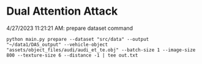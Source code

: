 # Dual Attention Attack
4/27/2023 11:21:21 AM: prepare dataset command
```
python main.py prepare --dataset "src/data" --output "~/data1/DAS_output" --vehicle-object "assets/object_files/audi/audi_et_te.obj" --batch-size 1 --image-size 800 --texture-size 6 --distance -1 | tee out.txt
```
